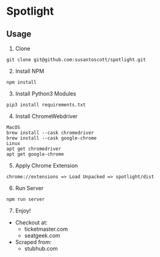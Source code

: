 # Spotlight

## Usage

1. Clone

```
git clone git@github.com:susantoscott/spotlight.git
```

2. Install NPM

```
npm install
```

3. Install Python3 Modules

```
pip3 install requirements.txt
```

4. Install ChromeWebdriver

```
MacOS
brew install --cask chromedriver
brew install --cask google-chrome
Linux
apt get chromedriver
apt get google-chrome
```

5. Apply Chrome Extension

```
chrome://extensions => Load Unpacked => spotlight/dist
```

6. Run Server

```
npm run server
```

7. Enjoy!

- Checkout at:
  - ticketmaster.com
  - seatgeek.com
- Scraped from:
  - stubhub.com
